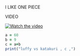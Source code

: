 I LIKE ONE PIECE

VIDEO

[![Watch the video](https://user-images.githubusercontent.com/112947562/188631403-2ee6c094-0cdb-478e-bb07-3d08ae0b5e81.png)](https://www.youtube.com/watch?v=OYB2bgjBS4I)

```ruby
a = 60
b = 9
c = a+b
print("luffy vs katakuri , c ,")
```
